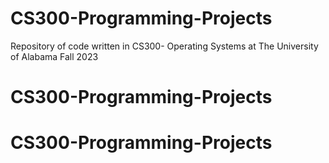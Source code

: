 # CS300-Programming-Projects
Repository of code written in CS300- Operating Systems at The University of Alabama Fall 2023
# CS300-Programming-Projects
# CS300-Programming-Projects
